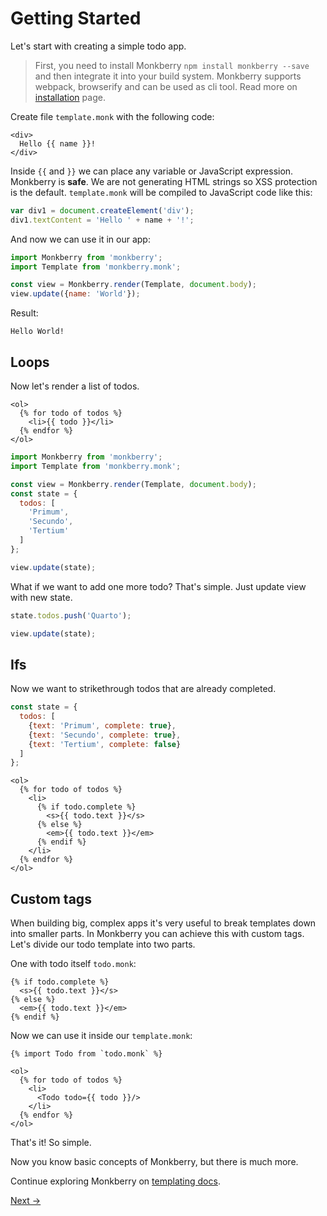 # Getting Started

Let's start with creating a simple todo app.

> First, you need to install Monkberry `npm install monkberry --save` and then integrate it into your build system. Monkberry supports webpack, browserify and can be used as cli tool. Read more on [installation](installation.md) page. 

Create file `template.monk` with the following code:

```twig
<div>
  Hello {{ name }}!
</div>
```

Inside `{{` and `}}` we can place any variable or JavaScript expression. Monkberry is **safe**. We are not generating HTML strings so XSS protection is the default. `template.monk` will be compiled to JavaScript code like this:

```js
var div1 = document.createElement('div');
div1.textContent = 'Hello ' + name + '!';
```

And now we can use it in our app:

```js
import Monkberry from 'monkberry';
import Template from 'monkberry.monk';

const view = Monkberry.render(Template, document.body);
view.update({name: 'World'});
```

Result:

```
Hello World!
```

## Loops

Now let's render a list of todos.

```twig
<ol> 
  {% for todo of todos %}
    <li>{{ todo }}</li>
  {% endfor %}
</ol>
```

```js 
import Monkberry from 'monkberry';
import Template from 'monkberry.monk';

const view = Monkberry.render(Template, document.body);
const state = {
  todos: [
    'Primum',
    'Secundo',
    'Tertium'
  ]
};

view.update(state);
```

What if we want to add one more todo? That's simple. Just update view with new state.

```js
state.todos.push('Quarto');

view.update(state);
```

## Ifs

Now we want to strikethrough todos that are already completed.

```js
const state = {
  todos: [
    {text: 'Primum', complete: true},
    {text: 'Secundo', complete: true},
    {text: 'Tertium', complete: false}
  ]
};
```

```twig
<ol> 
  {% for todo of todos %}
    <li>
      {% if todo.complete %}
        <s>{{ todo.text }}</s>
      {% else %}
        <em>{{ todo.text }}</em>
      {% endif %}
    </li>
  {% endfor %}
</ol>
```

## Custom tags

When building big, complex apps it's very useful to break templates down into smaller parts. In Monkberry you can achieve this with custom tags. Let's divide our todo template into two parts.

One with todo itself `todo.monk`:

```twig
{% if todo.complete %}
  <s>{{ todo.text }}</s>
{% else %}
  <em>{{ todo.text }}</em>
{% endif %}
```

Now we can use it inside our `template.monk`:

```twig
{% import Todo from `todo.monk` %}

<ol> 
  {% for todo of todos %}
    <li>
      <Todo todo={{ todo }}/>
    </li>
  {% endfor %}
</ol>
```

That's it! So simple.

Now you know basic concepts of Monkberry, but there is much more.

Continue exploring Monkberry on [templating docs](templating.md).

[Next →](templating.md)
